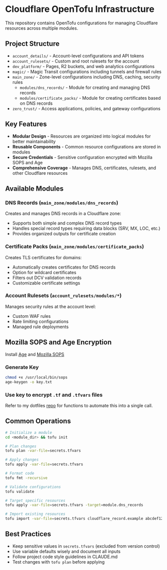 # Cloudflare OpenTofu Infrastructure

This repository contains OpenTofu configurations for managing Cloudflare resources across multiple modules.

## Project Structure

- `account_details/` - Account-level configurations and API tokens
- `account_rulesets/` - Custom and root rulesets for the account
- `dev_platform/` - Pages, R2 buckets, and web analytics configurations
- `magic/` - Magic Transit configurations including tunnels and firewall rules
- `main_zone/` - Zone-level configurations including DNS, caching, security rules
  - `modules/dns_records/` - Module for creating and managing DNS records
  - `modules/certificate_packs/` - Module for creating certificates based on DNS records
- `zero_trust/` - Access applications, policies, and gateway configurations

## Key Features

- **Modular Design** - Resources are organized into logical modules for better maintainability
- **Reusable Components** - Common resource configurations are stored in modules
- **Secure Credentials** - Sensitive configuration encrypted with Mozilla SOPS and Age
- **Comprehensive Coverage** - Manages DNS, certificates, rulesets, and other Cloudflare resources

## Available Modules

### DNS Records (`main_zone/modules/dns_records`)
Creates and manages DNS records in a Cloudflare zone:
- Supports both simple and complex DNS record types
- Handles special record types requiring data blocks (SRV, MX, LOC, etc.)
- Provides organized outputs for certificate creation

### Certificate Packs (`main_zone/modules/certificate_packs`)
Creates TLS certificates for domains:
- Automatically creates certificates for DNS records
- Option for wildcard certificates
- Filters out DCV validation records
- Customizable certificate settings

### Account Rulesets (`account_rulesets/modules/*`)
Manages security rules at the account level:
- Custom WAF rules
- Rate limiting configurations
- Managed rule deployments

## Mozilla SOPS and Age Encryption
Install [Age](https://github.com/FiloSottile/age) and [Mozilla SOPS](https://github.com/getsops/sops)

### Generate Key
```sh
chmod +x /usr/local/bin/sops
age-keygen -o key.txt
```

### Use key to encrypt `.tf` and `.tfvars` files
Refer to my dotfiles [repo](https://github.com/erfianugrah/dotfiles/blob/windows/functions.zsh) for functions to automate this into a single call.

## Common Operations

```sh
# Initialize a module
cd <module_dir> && tofu init

# Plan changes
tofu plan -var-file=secrets.tfvars

# Apply changes
tofu apply -var-file=secrets.tfvars

# Format code
tofu fmt -recursive

# Validate configurations
tofu validate

# Target specific resources
tofu apply -var-file=secrets.tfvars -target=module.dns_records

# Import existing resources
tofu import -var-file=secrets.tfvars cloudflare_record.example abcdef123456
```

## Best Practices

- Keep sensitive values in `secrets.tfvars` (excluded from version control)
- Use variable defaults wisely and document all inputs
- Follow project code style guidelines in CLAUDE.md
- Test changes with `tofu plan` before applying
